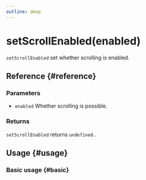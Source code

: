 ```yaml
---
outline: deep
---
```


# setScrollEnabled(enabled)
`setScrollEnabled` set whether scrolling is enabled.

## Reference {#reference}
<!-- @include: @/@views/api/references/instance/setScrollEnabled.md -->

### Parameters
- `enabled` Whether scrolling is possible.

### Returns
`setScrollEnabled` returns `undefined` .

## Usage {#usage}
<script setup>
import SetScrollEnabled from '../../../@views/api/samples/setScrollEnabled/index.vue'
</script>

### Basic usage {#basic}
<SetScrollEnabled/>